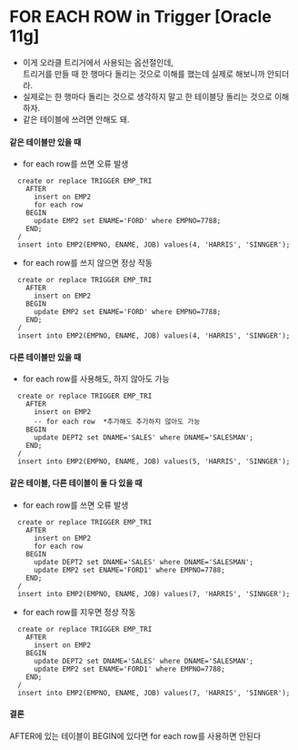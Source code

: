 # FOR EACH ROW in Trigger [Oracle 11g]
  - 이게 오라클 트리거에서 사용되는 옵션절인데,  
    트리거를 만들 때 한 행마다 돌리는 것으로 이해를 했는데 실제로 해보니까 안되더라.
  - 실제로는 한 행마다 돌리는 것으로 생각하지 말고 한 테이블당 돌리는 것으로 이해하자.
  - 같은 테이블에 쓰려면 안해도 돼.  

#### 같은 테이블만 있을 때
  - for each row를 쓰면 오류 발생
```
  create or replace TRIGGER EMP_TRI
    AFTER
      insert on EMP2
      for each row
    BEGIN
      update EMP2 set ENAME='FORD' where EMPNO=7788;
    END;
  /
  insert into EMP2(EMPNO, ENAME, JOB) values(4, 'HARRIS', 'SINNGER');
```
  - for each row를 쓰지 않으면 정상 작동
```
  create or replace TRIGGER EMP_TRI
    AFTER
      insert on EMP2
    BEGIN
      update EMP2 set ENAME='FORD' where EMPNO=7788;
    END;
  /
  insert into EMP2(EMPNO, ENAME, JOB) values(4, 'HARRIS', 'SINNGER');
```

#### 다른 테이블만 있을 때
  - for each row를 사용해도, 하지 않아도 가능
```
  create or replace TRIGGER EMP_TRI
    AFTER
      insert on EMP2
      -- for each row  *추가해도 추가하지 않아도 가능
    BEGIN
      update DEPT2 set DNAME='SALES' where DNAME='SALESMAN';
    END;
  /
  insert into EMP2(EMPNO, ENAME, JOB) values(5, 'HARRIS', 'SINNGER');
```

#### 같은 테이블, 다른 테이블이 둘 다 있을 때
  - for each row를 쓰면 오류 발생
```
  create or replace TRIGGER EMP_TRI
    AFTER
      insert on EMP2
      for each row
    BEGIN
      update DEPT2 set DNAME='SALES' where DNAME='SALESMAN';
      update EMP2 set ENAME='FORD1' where EMPNO=7788;
    END;
  /
  insert into EMP2(EMPNO, ENAME, JOB) values(7, 'HARRIS', 'SINNGER');
```
  - for each row를 지우면 정상 작동
```
  create or replace TRIGGER EMP_TRI
    AFTER
      insert on EMP2
    BEGIN
      update DEPT2 set DNAME='SALES' where DNAME='SALESMAN';
      update EMP2 set ENAME='FORD1' where EMPNO=7788;
    END;
  /
  insert into EMP2(EMPNO, ENAME, JOB) values(7, 'HARRIS', 'SINNGER');
```

#### 결론
AFTER에 있는 테이블이 BEGIN에 있다면 for each row를 사용하면 안된다